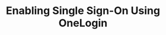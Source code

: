 ---
# -------------------------- #
#      Page & Formatting     #
# -------------------------- #

title: Enabling Single Sign-On Using OneLogin
permalink: /account-security/single-sign-on/enabling-onelogin
summary: "Connect your OneLogin account to Stitch and enable Single Sign-On (SSO)."

input: false
layout: tutorial
feedback: true

key: "single-sign-on-onelogin"
type: "security"
weight: 4


# -------------------------- #
#         IdP Details        #
# -------------------------- #

idp: true
name: "onelogin"
display-name: "OneLogin"


# -------------------------- #
#   RELATED SIDEBAR LINKS    #
# -------------------------- #

related:
  - title: "Single Sign-On documentation"
    link: "{{ link.security.single-sign-on | prepend: site.baseurl }}"

  - title: "Stitch team roles and permissions"
    link: "{{ link.account.team-roles-permissions | prepend: site.baseurl }}"


# -------------------------- #
#        Introduction        #
# -------------------------- #

intro: |
  {% capture sso-admin %}
  If this is the first time SSO is enabled, the Stitch user who configures the connection will become an SSO Admin. Additional SSO Admins may be added by contacting support.

  Refer to the [Team member roles and permissions documentation]({{ link.account.team-roles-permissions | prepend: site.baseurl }}) for more info about privileges in Stitch.
  {% endcapture %}

  {% capture sso-admin-note %}
  Setting up or modifying an existing {{ page.display-name }} connection requires SSO Admin privileges in Stitch. {{ sso-admin }}
  {% endcapture %}

  {% include note.html first-line="**Stitch SSO Admin privileges required**" content=sso-admin-note %}

  {{ page.summary }}

  In this guide, we'll cover:

  {% for step in page.steps %}
  - [{{ step.summary | flatify }}](#{{ step.anchor }})
  {% endfor %}


# -------------------------- #
#        Requirements        #
# -------------------------- #

requirements:
  - item: |
      **SSO Admin privileges in Stitch.** {{ sso-admin }}

  - item: |
      **Privileges in {{ page.display-name }} that allow you to add and configure applications.** If you don't have this privilege, **contact a {{ page.display-name }} admin before continuing**.

      Refer to [{{ page.display-name }}'s documentation](https://onelogin.service-now.com/support/?id=kb_article&sys_id=12d1703fdb4c2050ca1c400e0b9619c1&kb_category=fdf52dfcdbd45340d5505eea4b96192b){:target="new"} for more info.


# -------------------------- #
#           Content          #
# -------------------------- #

steps:
  - title: "Create and configure a {{ page.display-name }} app"
    anchor: "create-configure-sso-app"
    summary: "Creating and configuring a {{ page.display-name }} app"
    content: |
      {% for substep in step.substeps %}
      - [Step 1.{{ forloop.index }}: {{ substep.title | flatify }}](#{{ substep.anchor }})
      {% endfor %}

    substeps:
      - title: "Retrieve your SSO info from Stitch"
        anchor: "retrieve-sso-info-from-stitch"
        content: |
          1. Sign into your Stitch account.
          {% include shared/sso/stitch-sso-menu-path.html type="initial-setup" %}

          Leave this page open - you'll need it to complete the setup.

      - title: "Create the app in {{ page.display-name }}"
        anchor: "create-app-in-onelogin"
        content: |
          1. Sign into your {{ page.display-name }} account.
          2. Click **Applications** in the top navigation.
          3. On the **Applications** page, click **Add App**.
          4. In the search box, enter `saml test`.
          5. In the results, click **SAML Test Connector (Advanced)**:

             ![Highlighted SAML Test Connector (Advanced) app in OneLogin application search results]({{ site.baseurl }}/images/account-security/sso/onelogin-app-selection.png)

          6. On the app configuration page, enter a **Display Name** for the app. This is the name that will also display on the app's tile for users in your {{ page.display-name }} instance.
          7. Click **Save**.

      - title: "Define the app's configuration settings"
        anchor: "define-app-configuration-settings"
        content: |
          1. After the app successfully saves, click **Configuration** on the left side of the page.
          2. In the **Application details** section, fill in the following fields:
             - **Audience**: Paste the value from the **Audience** field in Stitch.
             - **Recipient**: Paste the value from the **Recipient** field in Stitch.
             - **ACS (Consumer) URL**: Paste the value from the **ACS (Consumer) URL** field in Stitch.
             - **ACS (Consumer) URL Validator**: Paste the value from the **ACS (Consumer) URL Validator** field in Stitch.

             This is how the page should look when you're finished:

             ![Fully configured OneLOgin Application Details page]({{ site.baseurl }}/images/account-security/sso/onelogin-application-details.png)

      - title: "Define the app's parameters"
        anchor: "define-app-parameters"
        parameters:
          - saml-name: "given_name"
            value: "First Name"
          - saml-name: "family_name"
            value: "Last Name"
          - saml-name: "email"
            value: "Email"
        content: |
          Next, you'll add the following parameters to the app:

          <table>
            <tr>
              <td>
                <strong>#</strong>
              </td>
              <td>
                <strong>SAML Attribute Name</strong>
              </td>
              <td>
                <strong>Value</strong>
              </td>
            </tr>
            {% for parameter in substep.parameters %}
              <tr>
                <td>
                  {{ forloop.index }}
                </td>
                <td>
                  {{ parameter.saml-name }}
                </td>
                <td>
                  {{ parameter.value }}
                </td>
              </tr>
            {% endfor %}
          </table>

          1. Click **Parameters** on the left side of the page.
          2. Click the **plus button** to add a parameter.
          3. In the **New Field** window that displays:
             1. In the **Field name** field, enter the **SAML Attribute Name** of the parameter. For example: `given_name`
             2. In the **Flags** section, check the **Include in SAML assertion** box.
             3. Click **Save**.
          4. In the **Edit Field** window that displays, select the corresponding **Value** from the dropdown. For example: `First Name` is the value for the **SAML Attribute** `given_name`.
          5. Click **Save**.
          6. Repeat steps 2-5 for the remaining parameters.

          This is how the page should look when all the parameters have been added:

          ![Stitch parameters fully configured for the OneLogin app]({{ site.baseurl }}/images/account-security/sso/onelogin-parameters.png)

      - title: "Save the app configuration"
        anchor: "save-app-configuration"
        content: |
          After you've finished defining the app's [configuration settings](#define-app-configuration-settings) and [parameters](#define-app-parameters), click the **Save** button in the upper right section of the page.

      - title: "Download the app's SAML metadata file"
        anchor: "download-app-saml-metadata-file"
        content: |
          Next, you'll download your app's SAML metadata file. This is required to connect your {{ page.display-name }} app with Stitch and enable SSO.

          1. Click the **More Actions** menu in the upper right section of the page.
          2. Click **SAML Metadata**.
          3. Download the file somewhere convenient.

      - title: "Grant users access to the app"
        anchor: "grant-user-app-access"
        content: |
          The last step to configuring the app is to grant access to users in your {{ page.display-name }} instance. This ensures that they'll be able to access Stitch via SSO.

          Using the process your organization follows, grant Stitch {{ page.display-name }} app access to the your colleagues.

  - title: "Connect to Stitch"
    anchor: "connect-to-stitch"
    summary: "Connecting your {{ page.display-name }} app to Stitch"
    content: |
      Navigate back to the page where your Stitch account is open.

      1. In Stitch, scroll down to the **Connect to Stitch** section of the {{ page.display-name }} setup page.
      2. Click **Upload SAML Metadata**.
      3. Locate and select the SAML metadata file you downloaded in [Step 1.6](#download-app-saml-metadata-file).

  - title: "Activate SSO"
    anchor: "activate-sso"
    summary: "Activating SSO for your Stitch account"
    content: |
      When finished, click the **Activate SSO** button.

next-steps: |
  After you've enabled SSO for your Stitch account, remember to grant Stitch access to users in your {{ page.display-name }} instance, if you haven't already.
---